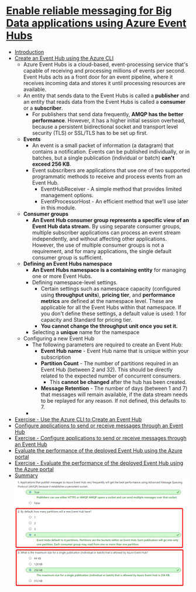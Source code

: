 # [Enable reliable messaging for Big Data applications using Azure Event Hubs](https://docs.microsoft.com/en-au/learn/modules/enable-reliable-messaging-for-big-data-apps-using-event-hubs/index)
- [Introduction](https://docs.microsoft.com/en-au/learn/modules/enable-reliable-messaging-for-big-data-apps-using-event-hubs/1-introduction)
- [Create an Event Hub using the Azure CLI](https://docs.microsoft.com/en-au/learn/modules/enable-reliable-messaging-for-big-data-apps-using-event-hubs/2-create-an-event-hub-using-azure-cli)
  - Azure Event Hubs is a cloud-based, event-processing service that's capable of receiving and processing millions of events per second. Event Hubs acts as a front door for an event pipeline, where it receives incoming data and stores it until processing resources are available.
  - An entity that sends data to the Event Hubs is called a **publisher** and an entity that reads data from the Event Hubs is called a **consumer** or a **subscriber**. 
    - For publishers that send data frequently, **AMQP has the better performance**. However, it has a higher initial session overhead, because a persistent bidirectional socket and transport level security (TLS) or SSL/TLS has to be set up first.
  - **Events**
    - An event is a small packet of information (a datagram) that contains a notification. Events can be published individually, or in batches, but a single publication (individual or batch) **can't exceed 256 KB**.
    - Event subscribers are applications that use one of two supported programmatic methods to receive and process events from an Event Hub.
      - EventHubReceiver - A simple method that provides limited management options.
      - EventProcessorHost - An efficient method that we’ll use later in this module.
  - **Consumer groups**
    - **An Event Hub consumer group represents a specific view of an Event Hub data stream.** By using separate consumer groups, multiple subscriber applications can process an event stream independently, and without affecting other applications. However, the use of multiple consumer groups is not a requirement, and for many applications, the single default consumer group is sufficient.
  - **Defining an Event Hubs namespace**
    - **An Event Hubs namespace is a containing entity** for managing one or more Event Hubs.
    - Defining namespace-level settings. 
      - Certain settings such as namespace capacity (configured using **throughput units**), **pricing tier**, and **performance metrics** are defined at the namespace level. These are applicable for all the Event Hubs within that namespace. If you don't define these settings, a default value is used: 1 for capacity and Standard for pricing tier.
      - **You cannot change the throughput unit once you set it.**
    - Selecting a **unique** name for the namespace
  - Configuring a new Event Hub
    - The following parameters are required to create an Event Hub:
      - **Event Hub name** - Event Hub name that is unique within your subscription
      - **Partition Count** - The number of partitions required in an Event Hub (between 2 and 32). This should be directly related to the expected number of concurrent consumers. 
        - This **cannot be changed** after the hub has been created.
      - **Message Retention** - The number of days (between 1 and 7) that messages will remain available, if the data stream needs to be replayed for any reason. If not defined, this defaults to 7.
    - 
- [Exercise - Use the Azure CLI to Create an Event Hub](https://docs.microsoft.com/en-au/learn/modules/enable-reliable-messaging-for-big-data-apps-using-event-hubs/3-exercise-create-an-event-hub-using-azure-cli)
- [Configure applications to send or receive messages through an Event Hub](https://docs.microsoft.com/en-au/learn/modules/enable-reliable-messaging-for-big-data-apps-using-event-hubs/4-configure-applications-to-send-or-receive-messages-through-an-event-hub)
- [Exercise - Configure applications to send or receive messages through an Event Hub](https://docs.microsoft.com/en-au/learn/modules/enable-reliable-messaging-for-big-data-apps-using-event-hubs/5-exercise-configure-applications-to-send-or-receive-messages-through-an-event-hub)
- [Evaluate the performance of the deployed Event Hub using the Azure portal](https://docs.microsoft.com/en-au/learn/modules/enable-reliable-messaging-for-big-data-apps-using-event-hubs/6-evaluate-the-performance-of-the-deployed-event-hub-using-the-azure-portal)
- [Exercise - Evaluate the performance of the deployed Event Hub using the Azure portal](https://docs.microsoft.com/en-au/learn/modules/enable-reliable-messaging-for-big-data-apps-using-event-hubs/7-exercise-evaluate-the-performance-of-the-deployed-event-hub-using-the-azure-portal)
- [Summary](https://docs.microsoft.com/en-au/learn/modules/enable-reliable-messaging-for-big-data-apps-using-event-hubs/8-summary)
    ![](2019-11-18-21-37-22.png)
